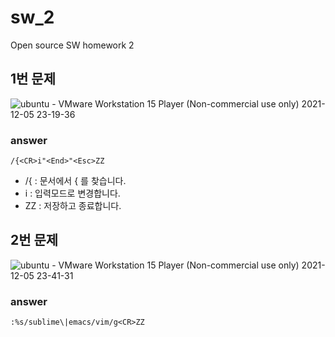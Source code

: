 # sw_2
Open source SW homework 2

## 1번 문제
![ubuntu - VMware Workstation 15 Player (Non-commercial use only) 2021-12-05 23-19-36](https://user-images.githubusercontent.com/77059736/144750623-bb5dd5aa-aaf1-4974-b3a0-754ad3832173.gif)

### answer
`/{<CR>i"<End>"<Esc>ZZ`
+ /{ : 문서에서 { 를 찾습니다.
+ i : 입력모드로 변경합니다.
+ ZZ : 저장하고 종료합니다.

## 2번 문제
![ubuntu - VMware Workstation 15 Player (Non-commercial use only) 2021-12-05 23-41-31](https://user-images.githubusercontent.com/77059736/144751601-1f61b032-d29f-4826-a653-c155f8389e09.gif)


### answer
`:%s/sublime\|emacs/vim/g<CR>ZZ`

